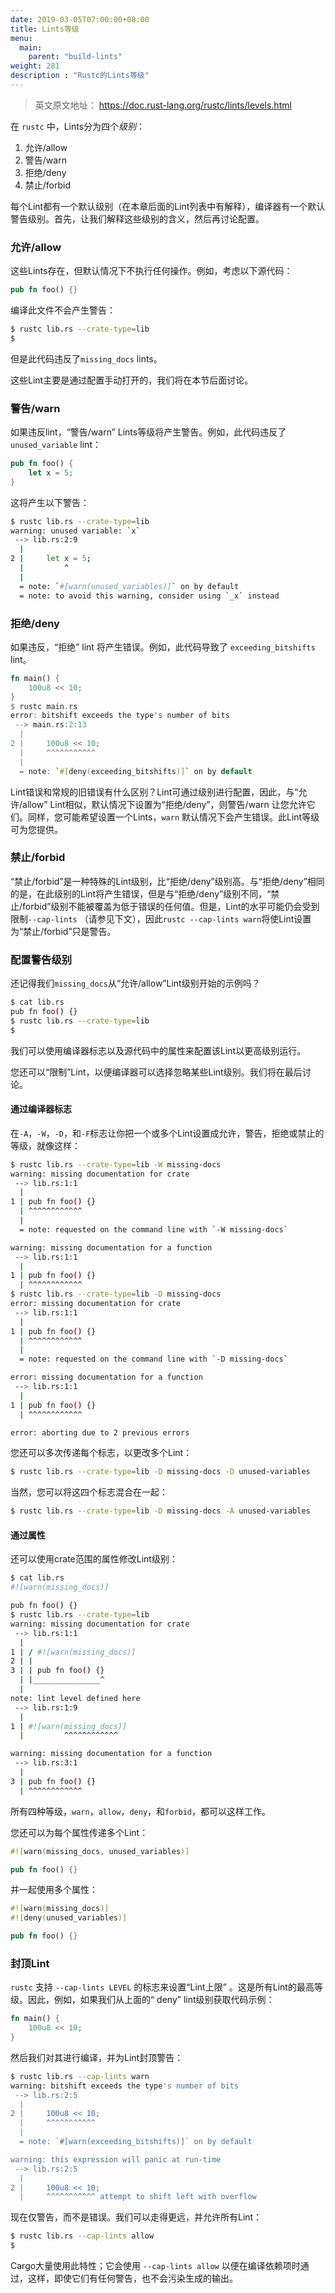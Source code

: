 ```yaml
---
date: 2019-03-05T07:00:00+08:00
title: Lints等级
menu:
  main:
    parent: "build-lints"
weight: 281
description : "Rustc的Lints等级"
---
```


> 英文原文地址： https://doc.rust-lang.org/rustc/lints/levels.html

在 `rustc` 中，Lints分为四个*级别*：

1. 允许/allow
2. 警告/warn
3. 拒绝/deny
4. 禁止/forbid

每个Lint都有一个默认级别（在本章后面的Lint列表中有解释），编译器有一个默认警告级别。首先，让我们解释这些级别的含义，然后再讨论配置。

### 允许/allow

这些Lints存在，但默认情况下不执行任何操作。例如，考虑以下源代码：

```rust
pub fn foo() {}
```

编译此文件不会产生警告：

```bash
$ rustc lib.rs --crate-type=lib
$
```

但是此代码违反了`missing_docs` lints。

这些Lint主要是通过配置手动打开的，我们将在本节后面讨论。

### 警告/warn

如果违反lint，“警告/warn” Lints等级将产生警告。例如，此代码违反了`unused_variable` lint：

```rust
pub fn foo() {
    let x = 5;
}
```

这将产生以下警告：

```bash
$ rustc lib.rs --crate-type=lib
warning: unused variable: `x`
 --> lib.rs:2:9
  |
2 |     let x = 5;
  |         ^
  |
  = note: `#[warn(unused_variables)]` on by default
  = note: to avoid this warning, consider using `_x` instead
```

### 拒绝/deny

如果违反，“拒绝” lint 将产生错误。例如，此代码导致了 `exceeding_bitshifts` lint。

```rust
fn main() {
    100u8 << 10;
}
$ rustc main.rs
error: bitshift exceeds the type's number of bits
 --> main.rs:2:13
  |
2 |     100u8 << 10;
  |     ^^^^^^^^^^^
  |
  = note: `#[deny(exceeding_bitshifts)]` on by default
```

Lint错误和常规的旧错误有什么区别？Lint可通过级别进行配置，因此，与“允许/allow” Lint相似，默认情况下设置为“拒绝/deny”，则警告/warn 让您允许它们。同样，您可能希望设置一个Lints，`warn` 默认情况下会产生错误。此Lint等级可为您提供。

### 禁止/forbid

“禁止/forbid”是一种特殊的Lint级别，比“拒绝/deny”级别高。与“拒绝/deny”相同的是，在此级别的Lint将产生错误，但是与“拒绝/deny”级别不同，“禁止/forbid”级别不能被覆盖为低于错误的任何值。但是，Lint的水平可能仍会受到限制`--cap-lints` （请参见下文），因此`rustc --cap-lints warn`将使Lint设置为“禁止/forbid”只是警告。

### 配置警告级别

还记得我们`missing_docs`从“允许/allow”Lint级别开始的示例吗？

```bash
$ cat lib.rs
pub fn foo() {}
$ rustc lib.rs --crate-type=lib
$
```

我们可以使用编译器标志以及源代码中的属性来配置该Lint以更高级别运行。

您还可以“限制”Lint，以便编译器可以选择忽略某些Lint级别。我们将在最后讨论。

#### 通过编译器标志

在`-A`，`-W`，`-D`，和`-F`标志让你把一个或多个Lint设置成允许，警告，拒绝或禁止的等级，就像这样：

```bash
$ rustc lib.rs --crate-type=lib -W missing-docs
warning: missing documentation for crate
 --> lib.rs:1:1
  |
1 | pub fn foo() {}
  | ^^^^^^^^^^^^
  |
  = note: requested on the command line with `-W missing-docs`

warning: missing documentation for a function
 --> lib.rs:1:1
  |
1 | pub fn foo() {}
  | ^^^^^^^^^^^^
$ rustc lib.rs --crate-type=lib -D missing-docs
error: missing documentation for crate
 --> lib.rs:1:1
  |
1 | pub fn foo() {}
  | ^^^^^^^^^^^^
  |
  = note: requested on the command line with `-D missing-docs`

error: missing documentation for a function
 --> lib.rs:1:1
  |
1 | pub fn foo() {}
  | ^^^^^^^^^^^^

error: aborting due to 2 previous errors
```

您还可以多次传递每个标志，以更改多个Lint：

```bash
$ rustc lib.rs --crate-type=lib -D missing-docs -D unused-variables
```

当然，您可以将这四个标志混合在一起：

```bash
$ rustc lib.rs --crate-type=lib -D missing-docs -A unused-variables
```

#### 通过属性

还可以使用crate范围的属性修改Lint级别：

```bash
$ cat lib.rs
#![warn(missing_docs)]

pub fn foo() {}
$ rustc lib.rs --crate-type=lib
warning: missing documentation for crate
 --> lib.rs:1:1
  |
1 | / #![warn(missing_docs)]
2 | |
3 | | pub fn foo() {}
  | |_______________^
  |
note: lint level defined here
 --> lib.rs:1:9
  |
1 | #![warn(missing_docs)]
  |         ^^^^^^^^^^^^

warning: missing documentation for a function
 --> lib.rs:3:1
  |
3 | pub fn foo() {}
  | ^^^^^^^^^^^^
```

所有四种等级，`warn`，`allow`，`deny`，和`forbid`，都可以这样工作。

您还可以为每个属性传递多个Lint：

```rust
#![warn(missing_docs, unused_variables)]

pub fn foo() {}
```

并一起使用多个属性：

```rust
#![warn(missing_docs)]
#![deny(unused_variables)]

pub fn foo() {}
```

### 封顶Lint

`rustc` 支持 `--cap-lints LEVEL` 的标志来设置“Lint上限” 。这是所有Lint的最高等级。因此，例如，如果我们从上面的“ deny” lint级别获取代码示例：

```rust
fn main() {
    100u8 << 10;
}
```

然后我们对其进行编译，并为Lint封顶警告：

```bash
$ rustc lib.rs --cap-lints warn
warning: bitshift exceeds the type's number of bits
 --> lib.rs:2:5
  |
2 |     100u8 << 10;
  |     ^^^^^^^^^^^
  |
  = note: `#[warn(exceeding_bitshifts)]` on by default

warning: this expression will panic at run-time
 --> lib.rs:2:5
  |
2 |     100u8 << 10;
  |     ^^^^^^^^^^^ attempt to shift left with overflow
```

现在仅警告，而不是错误。我们可以走得更远，并允许所有Lint：

```bash
$ rustc lib.rs --cap-lints allow
$
```

Cargo大量使用此特性；它会使用 `--cap-lints allow` 以便在编译依赖项时通过，这样，即使它们有任何警告，也不会污染生成的输出。